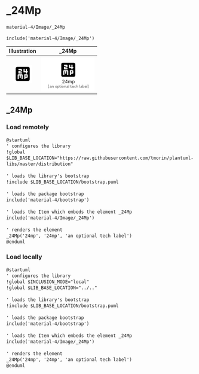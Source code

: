 # _24Mp


```text
material-4/Image/_24Mp
```

```text
include('material-4/Image/_24Mp')
```



| Illustration | _24Mp |
| :---: | :---: |
| ![illustration for Illustration](../../material-4/Image/_24Mp.png) | ![illustration for _24Mp](../../material-4/Image/_24Mp.Local.png) |




## _24Mp

### Load remotely
```plantuml
@startuml
' configures the library
!global $LIB_BASE_LOCATION="https://raw.githubusercontent.com/tmorin/plantuml-libs/master/distribution"

' loads the library's bootstrap
!include $LIB_BASE_LOCATION/bootstrap.puml

' loads the package bootstrap
include('material-4/bootstrap')

' loads the Item which embeds the element _24Mp
include('material-4/Image/_24Mp')

' renders the element
_24Mp('24mp', '24mp', 'an optional tech label')
@enduml
```

### Load locally
```plantuml
@startuml
' configures the library
!global $INCLUSION_MODE="local"
!global $LIB_BASE_LOCATION="../.."

' loads the library's bootstrap
!include $LIB_BASE_LOCATION/bootstrap.puml

' loads the package bootstrap
include('material-4/bootstrap')

' loads the Item which embeds the element _24Mp
include('material-4/Image/_24Mp')

' renders the element
_24Mp('24mp', '24mp', 'an optional tech label')
@enduml
```


